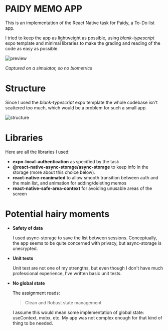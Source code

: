 # PAIDY MEMO APP
This is an implementation of the React Native task for Paidy, a To-Do list app.

I tried to keep the app as lightweight as possible, using *blank-typescript* expo template and minimal libraries to make the grading and reading of the code as easy as possible.

![preview](https://i.imgur.com/We2N9GT.gif "preview")

*Captured on a simulator, so no biometrics*

# Structure
Since I used the *blank-typescript* expo template the whole codebase isn't scattered too much, which would be a problem for such a small app.

![structure](https://i.imgur.com/MnlpU4R.png "structure")

# Libraries
Here are all the libraries I used:

- **expo-local-authentication** as specified by the task
- **@react-native-async-storage/async-storage** to keep info in the storage (more about this choice below).
- **react-native-reanimated** to allow smooth transition between auth and the main list, and animation for adding/deleting memos
- **react-native-safe-area-context** for avoiding unusable areas of the screen

# Potential hairy moments
- **Safety of data**
  
  I used async-storage to save the list between sessions. Conceptually, the app seems to be quite concerned with privacy, but async-storage is unecrypted.
  
- **Unit tests**
  
  Unit test are not one of my strengths, but even though I don't have much professional experience, I've written basic unit tests.
  
- **No global state**
  
  The assignment reads:
  >Clean and Robust state management
  
  I assume this would mean some implementation of global state: useContext, mobx, etc. My app was not complex enough for that kind of thing to be needed.
